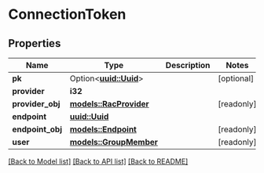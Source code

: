 # ConnectionToken

## Properties

Name | Type | Description | Notes
------------ | ------------- | ------------- | -------------
**pk** | Option<[**uuid::Uuid**](uuid::Uuid.md)> |  | [optional]
**provider** | **i32** |  | 
**provider_obj** | [**models::RacProvider**](RACProvider.md) |  | [readonly]
**endpoint** | [**uuid::Uuid**](uuid::Uuid.md) |  | 
**endpoint_obj** | [**models::Endpoint**](Endpoint.md) |  | [readonly]
**user** | [**models::GroupMember**](GroupMember.md) |  | [readonly]

[[Back to Model list]](../README.md#documentation-for-models) [[Back to API list]](../README.md#documentation-for-api-endpoints) [[Back to README]](../README.md)



